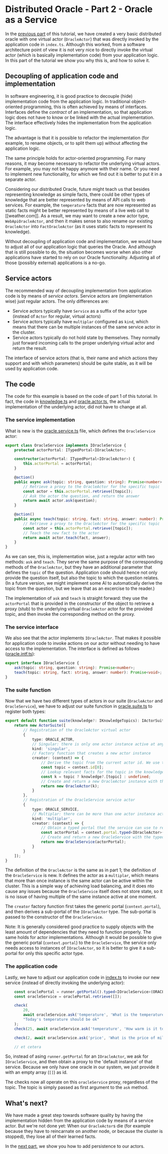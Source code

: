 # Distributed Oracle - Part 2 - Oracle as a Service

In the [previous part](../1_the_basics) of this tutorial, we have created a very basic distributed oracle with one virtual actor (`OracleActor`) that was directly invoked by the
application code in `index.ts`. Although this worked, from a software architecture point of view it is not very nice to directly invoke the virtual actor (which is basically implementation
code) from your application logic. In this part of the tutorial we show you why this is, and how to solve it.

## Decoupling of application code and implementation

In software engineering, it is good practice to decouple (hide) implementation code from the application logic. In traditional object-oriented programming, this is often achieved by means of interfaces.
Interfaces define the *contract* of an implementation, so that application logic does not have to know or be linked with the actual implementation. The interface effectively hides the implementation
from the application logic.

The advantage is that it is possible to refactor the implementation (for example, to rename objects, or to split them up) without affecting the application logic.

The same principle holds for actor-oriented programming. For many reasons, it may become necessary to refactor the underlying virtual actors. For example, you may not be happy anymore with their name. Or
you need to implement new functionality, for which we find out it is better to put it in a separate actor.

Considering our distributed Oracle, future might teach us that besides representing knowledge as simple facts, there could be other types of knowledge that are better represented by means of API calls
to web services. For example, the `temperature` facts that are now represented as static facts might be better represented by means of a live web call to [[weather.com]]. As a result, we may want to create
a new actor type, `WebApiOracleActor`, and then it makes sense to also rename our existing `OracleActor` into `FactOracleActor` (as it uses static facts to represent its knowledge).

Without decoupling of application code and implementation, we would have to adjust all of our application logic that queries the Oracle. And although that is still possible to do, the situation becomes worse 
when also other applications have started to rely on our Oracle functionality. Adjusting all of those (possibly external) applications is a no-go.

## Service actors

The recommended way of decoupling implementation from application code is by means of *service actors*. Service actors are (implementation wise) just regular actors. The only differences are:
* Service actors typically have `Service` as a suffix of the actor type (instead of `Actor` for regular, virtual actors)
* Service actors typically have `multiplar` configured as `kind`, which means that there can be multiple instances of the same service actor in the cluster.
* Service actors typically do not hold state by themselves. They normally just forward incoming calls to the proper underlying virtual actor and return the result.

The interface of service actors (that is, their name and which actions they support and with which parameters) should be quite stable, as it will be used by application code.

## The code

The code for this example is based on the code of part 1 of this tutorial. In fact, the code in [knowledge.ts](knowledge.ts) and [oracle.actor.ts](oracle.actor.ts), the actual implementation
of the underlying actor, did not have to change at all.

### The service implementation

What is new is the [oracle.service.ts](oracle.service.ts) file, which defines the `OracleService` actor:
```ts
export class OracleService implements IOracleService {
    protected actorPortal: ITypedPortal<IOracleActor>;

    constructor(actorPortal: ITypedPortal<IOracleActor>) {
        this.actorPortal = actorPortal;
    }

    @action()
    public async ask(topic: string, question: string): Promise<number> {
        // Retrieve a proxy to the OracleActor for the specific topic
        const actor = this.actorPortal.retrieve([topic]);
        // Ask the actor the question, and return the answer
        return await actor.ask(question);
    }

    @action()
    public async teach(topic: string, fact: string, answer: number): Promise<void> {
        // Retrieve a proxy to the OracleActor for the specific topic
        const actor = this.actorPortal.retrieve([topic]);
        // Teach the new fact to the actor
        return await actor.teach(fact, answer);
    }
}
```

As we can see, this is, implementation wise, just a regular actor with two methods: `ask` and `teach`. They serve the same purpose of the corresponding
methods of the `OracleActor`, but they have an additional parameter that defines the `topic` of the question. Application code should hence not only
provide the question itself, but also the topic to which the question relates. (In a future version, we might implement some AI to automatically derive
the topic from the question, but we leave that as an excercise to the reader.)

The implementation of `ask` and `teach` is straight forward: they use the `actorPortal` that is provided in the constructor of the object to retrieve a
proxy (stub) to the underlying virtual `OracleActor` actor for the provided topic, and then invoke the corresponding method on the proxy.

### The service interface

We also see that the actor implements `IOracleActor`. That makes it possible for application code to invoke actions on our actor without needing to have
access to the implementation. The interface is defined as follows ([oracle.intf.ts](oracle.intf.ts)):
```ts
export interface IOracleService {
    ask(topic: string, question: string): Promise<number>;
    teach(topic: string, fact: string, answer: number): Promise<void>;
}
```

### The suite function

Now that we have two different types of actors in our suite (`OracleActor` and `OracleService`), we have to adjust our suite function in [oracle.suite.ts](oracle.suite.ts)
to register both types:
```ts
export default function suite(knowledge?: IKnowledgeTopics): IActorSuite {
    return new ActorSuite([
        // Registration of the OracleActor virtual actor
        {
            type: ORACLE_ACTOR,
            // Singular: there is only one actor instance active at any moment for the same actor type and id
            kind: 'singular',
            // Factory function that creates a new actor instance
            creator: (context) => {
                // Derive the topic from the current actor id. We use the first (and only) id field as topic name.
                const topic = context.id[0];
                // Lookup relevant facts for the topic in the knowledge
                const k = topic ? knowledge?.[topic] : undefined;
                // Create and return a new OracleActor instance with the provided knowledge
                return new OracleActor(k);
            }
        },
        // Registration of the OracleService service actor
        {
            type: ORACLE_SERVICE,
            // Multiplar: there can be more than one actor instance active at any moment for the same actor type and id
            kind: 'multiplar',
            creator: (context) => {
                // Obtain a typed portal that the service can use to retrieve proxies to specific OracleActor instances
                const actorPortal = context.portal.typed<IOracleActor>(ORACLE_ACTOR);
                // Create and return a new OracleService with the typed portal
                return new OracleService(actorPortal);
            }
        }
    ]);
}
```

The definition of the `OracleActor` is the same as in part 1; the definition of the `OracleService` is new. It defines the actor as
a `multiplar`, which means that more than once instance is the same actor can be active within the cluster. This is a simple way of
achieving load balancing, and it does nto cause any issues because the `OracleService` itself does not store state, so it is no issue
of having multiple of the same instance active at one moment.

The `creator` factory function first takes the generic portal (`context.portal`), and then derives a sub-portal of the `IOracleActor`
type. The sub-portal is passed to the constructor of the `OracleService`.

Note: It is generally considered good practice to supply objects with the least amount of dependencies that they
need to function properly. The same holds for actor implementations. Although it would be possible to give the generic portal
(`context.portal`) to the `OracleService`, the service only needs access to instances of `IOracleActor`, so it is better to give
it a sub-portal for only this specific actor type.

### The application code

Lastly, we have to adjust our application code in [index.ts](index.ts) to invoke our new service (instead of directly invoking the underlying actor):
```ts
    const oraclePortal = runner.getPortal().typed<IOracleService>(ORACLE_SERVICE);
    const oracleService = oraclePortal.retrieve([]);

    check(
        20,
        await oracleService.ask('temperature', 'What is the temperature of today?'),
        "Today's temperature should be ok"
    );
    check(25, await oracleService.ask('temperature', 'How warm is it tomorrow?'), "Tomorrow's temperature should be ok");

    check(2, await oracleService.ask('price', 'What is the price of milk?'), 'The price of milk should be ok');

    // et cetera
```

So, instead of asing `runner.getPortal` for an `IOracleActor`, we ask for `IOracleService`, and then obtain a proxy to
the 'default instance' of that service. Because we only have one oracle in our system, we just provide it with an empty
array (`[]`) as id.

The checks now all operate on this `oracleService` proxy, regardless of the topic. The topic is simply passed as first
argument to the `ask` method.

## What's next?

We have made a great step towards software quality by having the implementation hidden from the application code
by means of a service actor. But we're not done yet: When our `OracleActor`s die (for example because they have
to reincarnate on another node, or because the cluster is stopped), they lose all of their learned facts.

In the [next part](../3_do_not_forget), we show you how to add persistence to our actors.